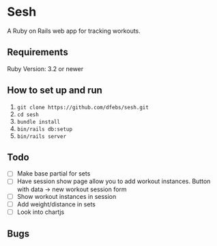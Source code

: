# Sesh
A Ruby on Rails web app for tracking workouts.

## Requirements
Ruby Version: 3.2 or newer

## How to set up and run
1. `git clone https://github.com/dfebs/sesh.git`
1. `cd sesh`
1. `bundle install`
1. `bin/rails db:setup`
1. `bin/rails server`

## Todo
- [ ] Make base partial for sets
- [ ] Have session show page allow you to add workout instances. Button with data -> new workout session form
- [ ] Show workout instances in session
- [ ] Add weight/distance in sets
- [ ] Look into chartjs

## Bugs

